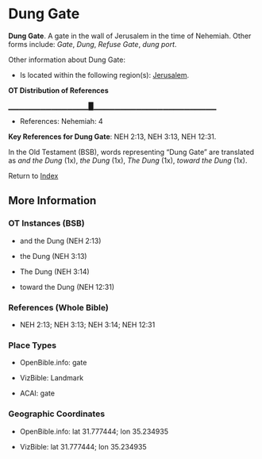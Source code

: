 # Dung Gate
**Dung Gate**. 
A gate in the wall of Jerusalem in the time of Nehemiah. 
Other forms include: 
*Gate*, *Dung*, *Refuse Gate*, *dung port*. 




Other information about Dung Gate:


* Is located within the following region(s): 
[Jerusalem](Jerusalem.md). 


**OT Distribution of References**

▁▁▁▁▁▁▁▁▁▁▁▁▁▁▁█▁▁▁▁▁▁▁▁▁▁▁▁▁▁▁▁▁▁▁▁▁▁▁
* References: Nehemiah: 4



**Key References for Dung Gate**: 
NEH 2:13, NEH 3:13, NEH 12:31. 


In the Old Testament (BSB), words representing “Dung Gate” are translated as 
*and the Dung* (1x), *the Dung* (1x), *The Dung* (1x), *toward the Dung* (1x). 




Return to [Index](00-Index.md)

## More Information

### OT Instances (BSB)

* and the Dung (NEH 2:13)

* the Dung (NEH 3:13)

* The Dung (NEH 3:14)

* toward the Dung (NEH 12:31)



### References (Whole Bible)

* NEH 2:13; NEH 3:13; NEH 3:14; NEH 12:31


### Place Types

* OpenBible.info: gate

* VizBible: Landmark

* ACAI: gate



### Geographic Coordinates

* OpenBible.info: lat 31.777444; lon 35.234935

* VizBible: lat 31.777444; lon 35.234935




